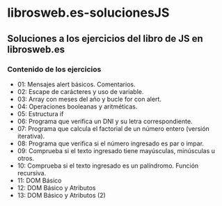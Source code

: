# librosweb.es-solucionesJS
Soluciones a los ejercicios del libro de JS en librosweb.es
---
### Contenido de los ejercicios
* 01: Mensajes alert básicos. Comentarios.
* 02: Escape de carácteres y uso de variable.
* 03: Array con meses del año y bucle for con alert.
* 04: Operaciones booleanas y aritméticas.
* 05: Estructura if
* 06: Programa que verifica un DNI y su letra correspondiente.
* 07: Programa que calcula el factorial de un número entero (versión iterativa).
* 08: Programa que verifica si el número ingresado es par o impar.
* 09: Comprueba si el texto ingresado tiene mayúsculas, minúsculas u otros.
* 10: Comprueba si el texto ingresado es un palíndromo. Función recursiva.
* 11: DOM Básico
* 12: DOM Básico y Atributos
* 13: DOM Básico y Atributos (2)
